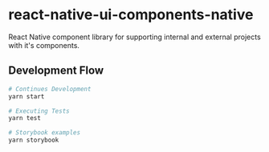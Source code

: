 # react-native-ui-components-native
React Native component library for supporting internal and external projects with it's components.
## Development Flow

```bash
# Continues Development
yarn start

# Executing Tests
yarn test

# Storybook examples
yarn storybook
```
